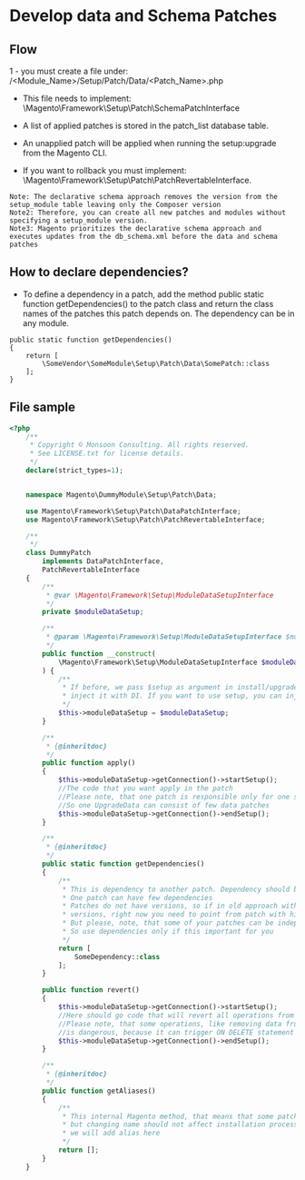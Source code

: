 # Develop data and Schema Patches

## Flow
1 - you must create a file under:  <Vendor>/<Module_Name>/Setup/Patch/Data/<Patch_Name>.php
 * This file needs to implement:  \Magento\Framework\Setup\Patch\SchemaPatchInterface
 * A list of applied patches is stored in the patch_list database table.
 * An unapplied patch will be applied when running the setup:upgrade from the Magento CLI.

* If you want to rollback you must implement: \Magento\Framework\Setup\Patch\PatchRevertableInterface.

```
Note: The declarative schema approach removes the version from the setup_module table leaving only the Composer version
Note2: Therefore, you can create all new patches and modules without specifying a setup_module version.
Note3: Magento prioritizes the declarative schema approach and executes updates from the db_schema.xml before the data and schema patches
```

## How to declare dependencies?
* To define a dependency in a patch, add the method public static function getDependencies() to the patch class and return the class names
 of the patches this patch depends on. The dependency can be in any module.
```
public static function getDependencies()
{
    return [
        \SomeVendor\SomeModule\Setup\Patch\Data\SomePatch::class
    ];
}
```



## File sample
```php
<?php
    /**
     * Copyright © Monsoon Consulting. All rights reserved.
     * See LICENSE.txt for license details.
     */
    declare(strict_types=1);


    namespace Magento\DummyModule\Setup\Patch\Data;

    use Magento\Framework\Setup\Patch\DataPatchInterface;
    use Magento\Framework\Setup\Patch\PatchRevertableInterface;

    /**
     */
    class DummyPatch
        implements DataPatchInterface,
        PatchRevertableInterface
    {
        /**
         * @var \Magento\Framework\Setup\ModuleDataSetupInterface
         */
        private $moduleDataSetup;

        /**
         * @param \Magento\Framework\Setup\ModuleDataSetupInterface $moduleDataSetup
         */
        public function __construct(
            \Magento\Framework\Setup\ModuleDataSetupInterface $moduleDataSetup
        ) {
            /**
             * If before, we pass $setup as argument in install/upgrade function, from now we start
             * inject it with DI. If you want to use setup, you can inject it, with the same way as here
             */
            $this->moduleDataSetup = $moduleDataSetup;
        }

        /**
         * {@inheritdoc}
         */
        public function apply()
        {
            $this->moduleDataSetup->getConnection()->startSetup();
            //The code that you want apply in the patch
            //Please note, that one patch is responsible only for one setup version
            //So one UpgradeData can consist of few data patches
            $this->moduleDataSetup->getConnection()->endSetup();
        }

        /**
         * {@inheritdoc}
         */
        public static function getDependencies()
        {
            /**
             * This is dependency to another patch. Dependency should be applied first
             * One patch can have few dependencies
             * Patches do not have versions, so if in old approach with Install/Ugrade data scripts you used
             * versions, right now you need to point from patch with higher version to patch with lower version
             * But please, note, that some of your patches can be independent and can be installed in any sequence
             * So use dependencies only if this important for you
             */
            return [
                SomeDependency::class
            ];
        }

        public function revert()
        {
            $this->moduleDataSetup->getConnection()->startSetup();
            //Here should go code that will revert all operations from `apply` method
            //Please note, that some operations, like removing data from column, that is in role of foreign key reference
            //is dangerous, because it can trigger ON DELETE statement
            $this->moduleDataSetup->getConnection()->endSetup();
        }

        /**
         * {@inheritdoc}
         */
        public function getAliases()
        {
            /**
             * This internal Magento method, that means that some patches with time can change their names,
             * but changing name should not affect installation process, that's why if we will change name of the patch
             * we will add alias here
             */
            return [];
        }
    }
```